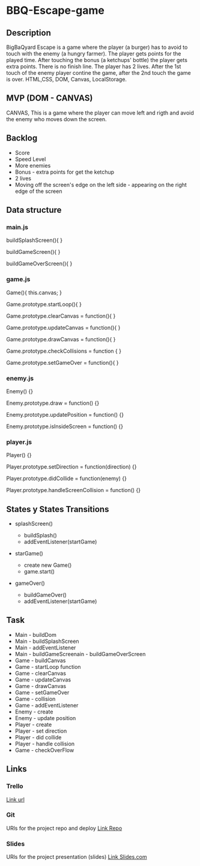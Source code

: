 # BBQ-Escape-game

## Description
BigBaQyard Escape is a game where the player (a burger) has to avoid to touch with the enemy (a hungry farmer). The player gets points for the played time. After touching the bonus (a ketchups' bottle) the player gets extra points. There is no finish line. The player has 2 lives. After the 1st touch of the enemy player contine the game, after the 2nd touch the game is over.
HTML,CSS, DOM, Canvas, LocalStorage.


## MVP (DOM - CANVAS)
CANVAS, This is a game where the player can move left and rigth and avoid the enemy who moves down the screen.


## Backlog
- Score
- Speed Level
- More enemies
- Bonus - extra points for get the ketchup
- 2 lives
- Moving off the screen's edge on the left side - appearing on the right edge of the screen



## Data structure
### main.js

buildSplashScreen(){
}

buildGameScreen(){
}

buildGameOverScreen(){
}
### game.js

Game(){
  this.canvas;
}

Game.prototype.startLoop(){
}

Game.prototype.clearCanvas = function(){
}

Game.prototype.updateCanvas = function(){
}

Game.prototype.drawCanvas = function(){ 
}

Game.prototype.checkCollisions = function {
}

Game.prototype.setGameOver = function(){
}
### enemy.js

Enemy() {}

Enemy.prototype.draw = function() {}

Enemy.prototype.updatePosition = function() {}

Enemy.prototype.isInsideScreen = function() {}
### player.js

Player() {}

Player.prototype.setDirection = function(direction) {}

Player.prototype.didCollide = function(enemy) {}

Player.prototype.handleScreenCollision = function() {}

## States y States Transitions

- splashScreen()
  - buildSplash()
  - addEventListener(startGame)
  
  
- starGame()
  - create new Game()
  - game.start()
  
  
- gameOver()
  - buildGameOver()
  - addEventListener(startGame) 


## Task
- Main - buildDom
- Main - buildSplashScreen
- Main - addEventListener
- Main - buildGameScreenain - buildGameOverScreen
- Game - buildCanvas
- Game - startLoop function
- Game - clearCanvas
- Game - updateCanvas
- Game - drawCanvas
- Game - setGameOver
- Game - collision
- Game - addEventListener
- Enemy - create
- Enemy - update position
- Player - create
- Player - set direction
- Player - did collide
- Player - handle collision
- Game - checkOverFlow

## Links


### Trello
[Link url](https://trello.com/b/6pc8tlRk/bbq-escape)


### Git
URls for the project repo and deploy
[Link Repo](#)


### Slides
URls for the project presentation (slides)
[Link Slides.com](#)
